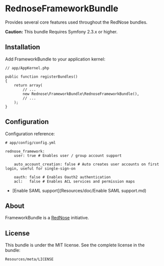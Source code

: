 RednoseFrameworkBundle
======================

Provides several core features used throughout the RedNose bundles.

**Caution:** This bundle Requires Symfony 2.3.x or higher.

Installation
------------
Add FrameworkBundle to your application kernel:

    // app/AppKernel.php

    public function registerBundles()
    {
        return array(
            // ...
            new Rednose\FrameworkBundle\RednoseFrameworkBundle(),
            // ...
        );
    }

Configuration
-------------
Configuration reference:

    # app/config/config.yml

    rednose_framework:
    	user: true # Enables user / group account support

		auto_account_creation: false # Auto creates user accounts on first login, useful for single-sign-on

        oauth: false # Enables Oauth2 authentication
        acl:   false # Enables ACL services and permission maps

* [Enable SAML support](Resources/doc/Enable SAML support.md)

About
-----

FrameworkBundle is a [RedNose](http://www.rednose.nl) initiative.

License
-------

This bundle is under the MIT license. See the complete license in the bundle:

    Resources/meta/LICENSE
